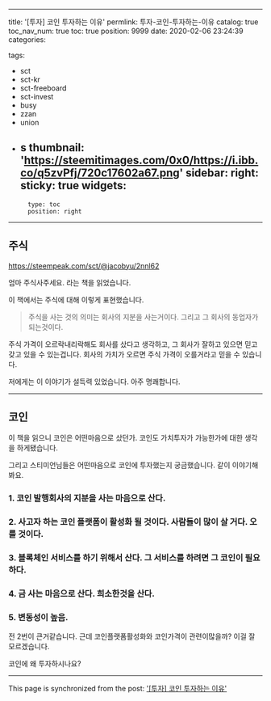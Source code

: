 
---
title: '[투자] 코인 투자하는 이유'
permlink: 투자-코인-투자하는-이유
catalog: true
toc_nav_num: true
toc: true
position: 9999
date: 2020-02-06 23:24:39
categories:

tags:
- sct
- sct-kr
- sct-freeboard
- sct-invest
- busy
- zzan
- union
- s
thumbnail: 'https://steemitimages.com/0x0/https://i.ibb.co/q5zvPfj/720c17602a67.png'
sidebar:
    right:
        sticky: true
widgets:
    -
        type: toc
        position: right
---


## 주식


https://steempeak.com/sct/@jacobyu/2nnl62


엄마 주식사주세요. 라는 책을 읽었습니다.


이 책에서는 주식에 대해 이렇게 표현했습니다.


> 주식을 사는 것의 의미는 회사의 지분을 사는거이다. 그리고 그 회사의 동업자가 되는것이다. 


주식 가격이 오르락내리락해도 회사를 샀다고 생각하고, 그 회사가 잘하고 있으면 믿고 갖고 있을 수 있는겁니다. 회사의 가치가 오르면 주식 가격이 오를거라고 믿을 수 있습니다.


저에게는 이 이야기가 설득력 있었습니다. 아주 명쾌합니다.


---


## 코인

이 책을 읽으니 코인은 어떤마음으로 샀던가. 코인도 가치투자가 가능한가에 대한 생각을 하게됐습니다.

그리고 스티미언님들은 어떤마음으로 코인에 투자했는지 궁금했습니다. 같이 이야기해봐요.


### 1. 코인 발행회사의 지분을 사는 마음으로 산다.


### 2. 사고자 하는 코인 플랫폼이 활성화 될 것이다. 사람들이 많이 살 거다. 오를 것이다.


### 3. 블록체인 서비스를 하기 위해서 산다. 그 서비스를 하려면 그 코인이 필요하다.


### 4. 금 사는 마음으로 산다. 희소한것을 산다.


### 5. 변동성이 높음.






전 2번이 큰거같습니다. 근데 코인플랫폼활성화와 코인가격이 관련이많을까? 이걸 잘 모르겠습니다.




코인에 왜 투자하시나요?

- - -

This page is synchronized from the post: ['[투자] 코인 투자하는 이유'](https://steempeak.com/@jacobyu/2ru3rw)
